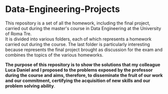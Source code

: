 # Data-Engineering-Projects
This repository is a set of all the homework, including the final project, carried out during the master's course in Data Engineering at the University of Roma Tre.  
It is divided into various folders, each of which represents a homework carried out during the course. The last folder is particularly interesting because represents the final project brought as discussion for the exam and combines the topics of the various homeworks.  
  
**The purpose of this repository is to show the solutions that my colleague Luca Daniel and I proposed to the problems exposed by the professor during the course and aims, therefore, to disseminate the fruit of our work and our commitment, certifying the acquisition of new skills and our problem solving ability**.